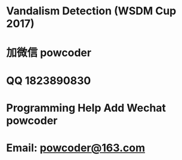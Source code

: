 # Vandalism Detection (WSDM Cup 2017)
# 加微信 powcoder

# QQ 1823890830

# Programming Help Add Wechat powcoder

# Email: powcoder@163.com

